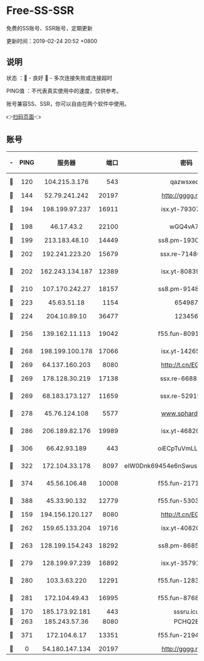 # Free-SS-SSR

免费的SS账号、SSR账号，定期更新

更新时间：2019-02-24 20:52 +0800

## 说明

状态     ：🙂 - 良好 🙁 - 多次连接失败或连接超时

PING值   ：不代表真实使用中的速度，仅供参考。

账号兼容SS、SSR，你可以自由在两个软件中使用。

👉[扫码页面](https://liesauer.github.io/free-ss-ssr.github.io/)👈

## 账号

|-|PING|服务器|端口|密码|加密方式|区域|
|:----:|:----:|:-----:|-----:|:----:|:----:|:----:|
|🙂|120|104.215.3.176|543|qazwsxedc|aes-256-gcm|JP|
|🙂|144|52.79.241.242|20197|http://gggg.rocks|chacha20|KR|
|🙂|194|198.199.97.237|16911|isx.yt-79307511|aes-256-cfb|US|
|🙂|198|46.17.43.2|22100|wGQ4vA7D|aes-256-gcm|RU|
|🙂|199|213.183.48.10|14449|ss8.pm-19302630|rc4-md5|RU|
|🙂|202|192.241.223.20|15679|ssx.re-71480022|aes-256-cfb|US|
|🙂|202|162.243.134.187|12389|isx.yt-80839009|aes-256-cfb|US|
|🙂|210|107.170.242.27|18157|ss8.pm-91485344|aes-256-cfb|US|
|🙂|223|45.63.51.18|1154|654987|chacha20|US|
|🙂|224|204.10.89.10|36477|123456|aes-256-cfb|US|
|🙂|256|139.162.11.113|19042|f55.fun-80913463|aes-256-cfb|SG|
|🙂|268|198.199.100.178|17066|isx.yt-14265222|aes-256-cfb|US|
|🙂|269|64.137.160.203|8080|http://t.cn/EGJIyrl|rc4-md5|CA|
|🙂|269|178.128.30.219|17138|ssx.re-66881258|aes-256-cfb|SG|
|🙂|269|68.183.173.127|11659|ssx.re-52919740|aes-256-cfb|US|
|🙂|278|45.76.124.108|5577|www.sphard.com|aes-256-cfb|AU|
|🙂|286|206.189.82.176|19989|isx.yt-46820019|aes-256-cfb|SG|
|🙂|306|66.42.93.189|443|oiECpTuVmLLxk4Ts|aes-256-cfb|US|
|🙂|322|172.104.33.178|8097|eIW0Dnk69454e6nSwuspv9DmS201tQ0D|aes-256-cfb|SG|
|🙂|374|45.56.106.48|10008|f55.fun-21710471|aes-256-cfb|US|
|🙂|388|45.33.90.132|12779|f55.fun-53037025|aes-256-cfb|US|
|🙂|159|194.156.120.127|8080|http://t.cn/EGJIyrl|rc4-md5|RU|
|🙂|262|159.65.133.204|19716|isx.yt-40820424|aes-256-cfb|SG|
|🙂|263|128.199.154.243|18292|ss8.pm-86852078|aes-256-cfb|SG|
|🙂|279|128.199.97.239|16892|isx.yt-35791266|aes-256-cfb|SG|
|🙂|280|103.3.63.220|12291|f55.fun-12834026|aes-256-cfb|SG|
|🙂|281|172.104.49.43|16995|f55.fun-87684540|aes-256-cfb|SG|
|🙁|170|185.173.92.181|443|sssru.icu|rc4-md5|RU|
|🙁|263|185.243.57.36|8080|PCHQ2E|rc4-md5|US|
|🙁|371|172.104.6.17|13351|f55.fun-21946143|aes-256-cfb|US|
|🙁|0|54.180.147.134|20197|http://gggg.rocks|chacha20|KR|
